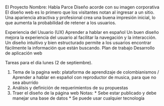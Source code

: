 El Proyecto
Nombre: Habla Parce
Diseño acorde con su imagen corporativa
El diseño web es lo primero que los visitantes notan al ingresar a un sitio. Una apariencia atractiva y profesional crea una buena impresión inicial, lo que aumenta la probabilidad de retener a los usuarios.

Experiencia del Usuario (UX) 
Aprender a hablar en español
Un buen diseño mejora la experiencia del usuario al facilitar la navegación y la interacción. Un diseño intuitivo y bien estructurado permite a los usuarios encontrar fácilmente la información que están buscando.
Plan de trabajo
Desarrollo de aplicación web

Tareas para el día lunes (2 de septiembre).

1. Tema de la pagina web: plataforma de aprendizaje de colombianismos / Aprender a hablar en español con reproductor de musica, para que no sea aburrido
2. Análisis y definición de requerimientos de su propuestas
3. Traer el diseño de la página web 
    Notas: 
        * Sebe estar publicado y debe manejar una base de datos
        * Se puede usar cualquier tecnología 
